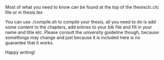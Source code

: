 Most of what you need to know can be found at the top of the thesisclc.clc file or in thesis.tex

You can use ./compile.sh to compile your thesis, all you need to do is add some content to the chapters, add entries to your bib file 
and fill in your name and title etc. Please consult the university guideline though, because somethings may change and just 
because it is included here is no guarantee that it works.

Happy writing! 